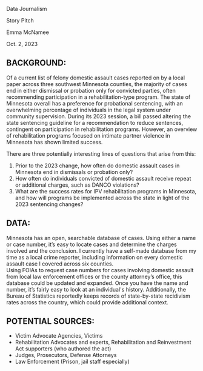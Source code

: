 Data Journalism

Story Pitch

Emma McNamee

Oct. 2, 2023

## BACKGROUND: 

Of a current list of felony domestic assault cases reported on by a local paper across three southwest Minnesota counties, the majority of cases end in either dismissal or probation only for convicted parties, often recommending participation in a rehabilitation-type program. The state of Minnesota overall has a preference for probational sentencing, with an overwhelming percentage of individuals in the legal system under community supervision. During its 2023 session, a bill passed altering the state sentencing guideline for a recommendation to reduce sentences, contingent on participation in rehabilitation programs. However, an overview of rehabilitation programs focused on intimate partner violence in Minnesota has shown limited success.

There are three potentially interesting lines of questions that arise from this: 
1. Prior to the 2023 change, how often do domestic assault cases in Minnesota end in dismissals or probation only? 
2. How often do individuals convicted of domestic assault receive repeat or additional charges, such as DANCO violations?
3. What are the success rates for IPV rehabilitation programs in Minnesota, and how will programs be implemented across the state in light of the 2023 sentencing changes?

## DATA: 
Minnesota has an open, searchable database of cases. Using either a name or case number, it’s easy to locate cases and determine the charges involved and the conclusion. I currently have a self-made database from my time as a local crime reporter, including information on every domestic assault case I covered across six counties.  
Using FOIAs to request case numbers for cases involving domestic assault from local law enforcement offices or the county attorney’s office, this database could be updated and expanded. Once you have the name and number, it’s fairly easy to look at an individual's history. Additionally, the Bureau of Statistics reportedly keeps records of state-by-state recidivism rates across the country, which could provide additional context. 

## POTENTIAL SOURCES: 
* Victim Advocate Agencies, Victims
* Rehabilitation Advocates and experts, Rehabilitation and Reinvestment Act supporters (who authored the act)
* Judges, Prosecutors, Defense Attorneys
* Law Enforcement (Prison, jail staff especially)
